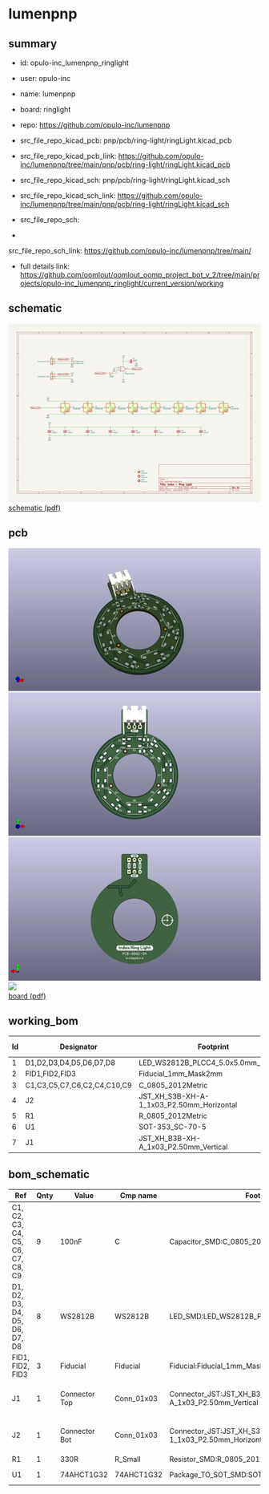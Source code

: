 # lumenpnp
 
## summary 
* id: opulo-inc_lumenpnp_ringlight
* user: opulo-inc
* name: lumenpnp
* board: ringlight
* repo: https://github.com/opulo-inc/lumenpnp
* src_file_repo_kicad_pcb: pnp/pcb/ring-light/ringLight.kicad_pcb
* src_file_repo_kicad_pcb_link: https://github.com/opulo-inc/lumenpnp/tree/main/pnp/pcb/ring-light/ringLight.kicad_pcb
* src_file_repo_kicad_sch: pnp/pcb/ring-light/ringLight.kicad_sch
* src_file_repo_kicad_sch_link: https://github.com/opulo-inc/lumenpnp/tree/main/pnp/pcb/ring-light/ringLight.kicad_sch

* src_file_repo_sch: 
*
 src_file_repo_sch_link: https://github.com/opulo-inc/lumenpnp/tree/main/
* full details link: https://github.com/oomlout/oomlout_oomp_project_bot_v_2/tree/main/projects/opulo-inc_lumenpnp_ringlight/current_version/working  

## schematic  
![](working_schematic_600.png)  
[schematic (pdf)](working_schematic.pdf)  

## pcb  
![](working_3d_600.png) 
![](working_3d_front_600.png)  
![](working_3d_back_600.png)  
![](working_600.png)  
[board (pdf)](working.pdf)  

## working_bom
| Id | Designator | Footprint | Quantity | Designation | Supplier and ref |  | None | 
| --- | --- | --- | --- | --- | --- | --- | --- | 
| 1 | D1,D2,D3,D4,D5,D6,D7,D8 | LED_WS2812B_PLCC4_5.0x5.0mm_P3.2mm | 8 | WS2812B |  |  | [''] | 
| 2 | FID1,FID2,FID3 | Fiducial_1mm_Mask2mm | 3 | Fiducial |  |  | [''] | 
| 3 | C1,C3,C5,C7,C6,C2,C4,C10,C9 | C_0805_2012Metric | 9 | 100nF |  |  | [''] | 
| 4 | J2 | JST_XH_S3B-XH-A-1_1x03_P2.50mm_Horizontal | 1 | Connector Horizontal |  |  | [''] | 
| 5 | R1 | R_0805_2012Metric | 1 | 330R |  |  | [''] | 
| 6 | U1 | SOT-353_SC-70-5 | 1 | 74AHCT1G32 |  |  | [''] | 
| 7 | J1 | JST_XH_B3B-XH-A_1x03_P2.50mm_Vertical | 1 | Connector Vertical |  |  | [''] | 


## bom_schematic
| Ref | Qnty | Value | Cmp name | Footprint | Description | Vendor | DNP | 
| --- | --- | --- | --- | --- | --- | --- | --- | 
| C1, C2, C3, C4, C5, C6, C7, C8, C9 | 9 | 100nF | C | Capacitor_SMD:C_0805_2012Metric | Unpolarized capacitor |  |  | 
| D1, D2, D3, D4, D5, D6, D7, D8 | 8 | WS2812B | WS2812B | LED_SMD:LED_WS2812B_PLCC4_5.0x5.0mm_P3.2mm | RGB LED with integrated controller |  |  | 
| FID1, FID2, FID3 | 3 | Fiducial | Fiducial | Fiducial:Fiducial_1mm_Mask2mm | Fiducial Marker |  |  | 
| J1 | 1 | Connector Top | Conn_01x03 | Connector_JST:JST_XH_B3B-XH-A_1x03_P2.50mm_Vertical | Generic connector, single row, 01x03, script generated (kicad-library-utils/schlib/autogen/connector/) |  |  | 
| J2 | 1 | Connector Bot | Conn_01x03 | Connector_JST:JST_XH_S3B-XH-A-1_1x03_P2.50mm_Horizontal | Generic connector, single row, 01x03, script generated (kicad-library-utils/schlib/autogen/connector/) |  |  | 
| R1 | 1 | 330R | R_Small | Resistor_SMD:R_0805_2012Metric | Resistor, small symbol |  |  | 
| U1 | 1 | 74AHCT1G32 | 74AHCT1G32 | Package_TO_SOT_SMD:SOT-353_SC-70-5 | Single OR Gate, Low-Voltage CMOS |  |  | 




